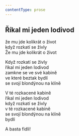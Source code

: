 ```yaml
---
contentType: prose
---
```


## Říkal mi jeden lodivod

že mu jde kolikrát o život  
když rozkatí se živly  
Že mu jde kolikrát o život

Když rozkatí se živly  
říkal mi jeden lodivod  
zamkne se ve své kabině  
ve které beztak bydlí  
se svojí blondýnou na klíně

V té rozkacené kabině  
říkal mi jeden lodivod  
když rozkatí se živly  
v té rozkacené kabině  
se svojí blondýnou na klíně  
bydlí

A basta fidli!
